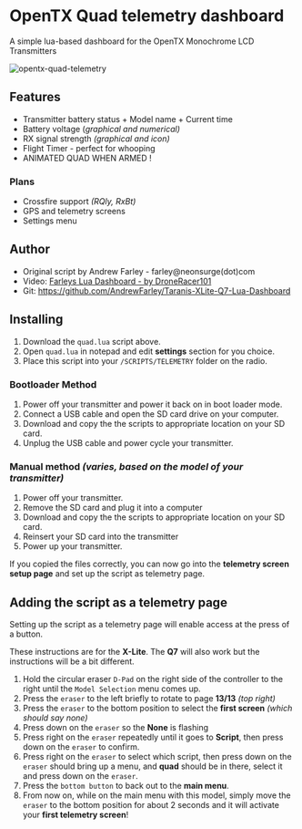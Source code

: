 # OpenTX Quad telemetry dashboard

A simple lua-based dashboard for the OpenTX Monochrome LCD Transmitters

![opentx-quad-telemetry](https://i.postimg.cc/nzbBKPz6/opentx-quad-telemetry.png)

## Features

* Transmitter battery status + Model name + Current time
* Battery voltage (*graphical and numerical)*
* RX signal strength *(graphical and icon)*
* Flight Timer - perfect for whooping
* ANIMATED QUAD WHEN ARMED !

### Plans

- Crossfire support *(RQly, RxBt)*
- GPS and telemetry screens
- Settings menu

## Author

* Original script by Andrew Farley - farley@neonsurge(dot)com
* Video: [Farleys Lua Dashboard - by DroneRacer101](http://www.youtube.com/watch?v=ijMYaCudgWI)
* Git: https://github.com/AndrewFarley/Taranis-XLite-Q7-Lua-Dashboard

## Installing

1. Download the `quad.lua` script above.
1. Open `quad.lua` in notepad and edit **settings** section for you choice.
1. Place this script into your `/SCRIPTS/TELEMETRY` folder on the radio.

### Bootloader Method

1. Power off your transmitter and power it back on in boot loader mode.
1. Connect a USB cable and open the SD card drive on your computer.
1. Download and copy the the scripts to appropriate location on your SD card.
1. Unplug the USB cable and power cycle your transmitter.

### Manual method *(varies, based on the model of your transmitter)*

1. Power off your transmitter.
1. Remove the SD card and plug it into a computer
1. Download and copy the the scripts to appropriate location on your SD card.
1. Reinsert your SD card into the transmitter
1. Power up your transmitter.

If you copied the files correctly, you can now go into the **telemetry screen setup page** and set up the script as telemetry page.

## Adding the script as a telemetry page
  
Setting up the script as a telemetry page will enable access at the press of a button.

These instructions are for the **X-Lite**. The **Q7** will also work but the instructions will be a bit different.

1. Hold the circular eraser `D-Pad` on the right side of the controller to the right until the `Model Selection` menu comes up.
1. Press the `eraser` to the left briefly to rotate to page **13/13** *(top right)*
1. Press the `eraser` to the bottom position to select the **first screen** *(which should say none)*
1. Press down on the `eraser` so the **None** is flashing
1. Press right on the `eraser` repeatedly until it goes to **Script**, then press down on the `eraser` to confirm.
1. Press right on the `eraser` to select which script, then press down on the `eraser` should bring up a menu, and **quad** should be in there, select it and press down on the `eraser`.
1. Press the `bottom button` to back out to the **main menu**.
1. From now on, while on the main menu with this model, simply move the `eraser` to the bottom position for about 2 seconds and it will activate your **first telemetry screen**!